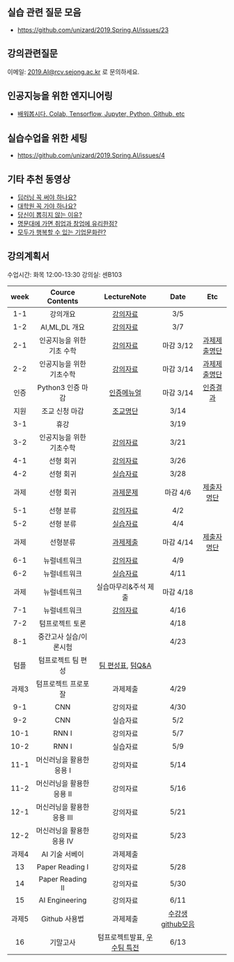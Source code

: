 ## 실습 관련 질문 모음
- https://github.com/unizard/2019.Spring.AI/issues/23


## 강의관련질문
이메일: 2019.AI@rcv.sejong.ac.kr 로 문의하세요.

## 인공지능을 위한 엔지니어링 
- [배워봅시다. Colab, Tensorflow, Jupyter, Python, Github, etc](https://github.com/unizard/2019.Spring.AI/blob/master/Engineering_for_AI.md)

## 실습수업을 위한 세팅
- https://github.com/unizard/2019.Spring.AI/issues/4


## 기타 추천 동영상
- [딥러닝 꼭 써야 하나요?](https://github.com/unizard/2019.Spring.AI/issues/10)
- [대학원 꼭 가야 하나요?](https://github.com/unizard/2019.Spring.AI/issues/11)
- [당신이 뽑히지 않는 이유?](https://github.com/unizard/2019.Spring.AI/issues/12)
- [명문대에 가면 취업과 창업에 유리한점?](https://github.com/unizard/2019.Spring.AI/issues/28)
- [모두가 행복할 수 있는 기업문화란?](https://github.com/unizard/2019.Spring.AI/issues/29)


## 강의계획서
수업시간: 화목 12:00-13:30
강의실: 센B103

| week | Cource Contents | LectureNote | Date |  Etc | 
|:---:|:---:|:---:|:---:|:---:| 
| 1-1 | 강의개요 | [강의자료](https://drive.google.com/file/d/14X6qfz8eUUxa2l4xUj9LH6ETRYOHHy5y/view?usp=sharing) | 3/5 |  |
| 1-2 | AI,ML,DL 개요 | [강의자료](https://www.dropbox.com/s/gm8uopn6bicw45t/%EC%9D%B8%EA%B3%B5%EC%A7%80%EB%8A%A5_2%EC%9D%BC%EC%B0%A8_%EC%B5%9C%EC%A2%85.pdf?dl=0) | 3/7 | |
| 2-1 | 인공지능을 위한 기초 수학  | [강의자료](https://www.dropbox.com/s/hpq0it4q8esfx6t/%EC%9D%B8%EA%B3%B5%EC%A7%80%EB%8A%A5_3%EC%9D%BC%EC%B0%A8_%EC%97%85%EB%A1%9C%EB%93%9C.pdf?dl=0) | 마감 3/12 | [과제제출명단](https://github.com/unizard/2019.Spring.AI/issues/5#issuecomment-476542443)|
| 2-2 | 인공지능을 위한 기초수학 | [강의자료](https://www.dropbox.com/s/4v5jvkvz0hl2daj/%EC%9D%B8%EA%B3%B5%EC%A7%80%EB%8A%A5_4%EC%9D%BC%EC%B0%A8_%EC%B5%9C%EC%A2%85%EB%B3%B8.pdf?dl=0) | 마감 3/14 | [과제제출명단](https://github.com/unizard/2019.Spring.AI/issues/14#issuecomment-476540487)|
| 인증 |   Python3 인증 마감  | [인증메뉴얼](https://drive.google.com/open?id=1RbyeDAsobFdMZq2chROPe4UVWqjOsVhl) | 마감 3/14 | [인증결과](https://github.com/unizard/2019.Spring.AI/issues/13) |
| 지원 |   조교 신청 마감  | [조교명단](https://github.com/unizard/2019.Spring.AI/issues/16) | 3/14 | |
| 3-1 | 휴강 |  | 3/19 | |
| 3-2 | 인공지능을 위한 기초수학 | [강의자료](https://www.dropbox.com/s/p76xsamd0fxvu56/%EC%9D%B8%EA%B3%B5%EC%A7%80%EB%8A%A5_6%EC%9D%BC%EC%B0%A8_v2.pdf?dl=0) | 3/21 | |
| 4-1 | 선형 회귀 | [강의자료](https://www.dropbox.com/s/ttmeq70bgqttkj8/%EC%9D%B8%EA%B3%B5%EC%A7%80%EB%8A%A5_7%EC%9D%BC%EC%B0%A8_%EC%B5%9C%EC%A2%85.pdf?dl=0) | 3/26 | |
| 4-2 | 선형 회귀 | [실습자료](https://colab.research.google.com/drive/1zf0keTCZ1UQBc030CkJk6S6xHaSlVvgH) | 3/28 | |
| 과제 | 선형 회귀 | [과제문제](https://github.com/unizard/2019.Spring.AI/issues/27) | 마감 4/6 | [제출자명단](https://github.com/unizard/2019.Spring.AI/issues/27#issuecomment-480591322) |
| 5-1 | 선형 분류 | [강의자료](https://www.dropbox.com/s/6fuqi8j60dkrara/%EC%9D%B8%EA%B3%B5%EC%A7%80%EB%8A%A5_9%EC%9D%BC%EC%B0%A8_%EC%B5%9C%EC%A2%85.pdf?dl=0) | 4/2 | |
| 5-2 | 선형 분류 | [실습자료](https://github.com/unizard/2019.Spring.AI/issues/34) | 4/4 | |
| 과제 | 선형분류 | [과제제출](https://github.com/unizard/2019.Spring.AI/issues/38) | 마감 4/14  | [제출자명단](https://github.com/unizard/2019.Spring.AI/issues/38#issuecomment-483667671)
| 6-1 | 뉴럴네트워크 | [강의자료](https://www.dropbox.com/s/umw3xfyw5rkumgr/%EC%9D%B8%EA%B3%B5%EC%A7%80%EB%8A%A5_10%EC%9D%BC%EC%B0%A8.pdf?dl=0) | 4/9 | |
| 6-2 | 뉴럴네트워크 | [실습자료](https://colab.research.google.com/drive/17470VwWXaP90eobg_6OKVnWbSWpGhtqT) | 4/11 | |
| 과제 | 뉴럴네트워크 | 실습마무리&주석 제출 | 마감 4/18 | 
| 7-1 | 뉴럴네트워크 | [강의자료](https://www.dropbox.com/s/jyv34y8tg2c6zco/%EC%9D%B8%EA%B3%B5%EC%A7%80%EB%8A%A5-11%EC%9D%BC%EC%B0%A8.pptx?dl=0) | 4/16 | |
| 7-2 | 텀프로젝트 토론 |  | 4/18 | |
| 8-1 | 중간고사 실습/이론시험 |   | 4/23   | |
| 텀플 | 텀프로젝트 팀 편성  | [팀 편성표](https://github.com/unizard/2019.Spring.AI/issues/43), [텀Q&A](https://github.com/unizard/2019.Spring.AI/issues/24) |    | |
| 과제3 | 텀프로젝트 프로포잘 | 과제제출 |  4/29 | |
| 9-1 | CNN | 강의자료  | 4/30   | |
| 9-2 | CNN | 실습자료  | 5/2   | |
| 10-1 | RNN I | 강의자료  | 5/7   | |
| 10-2 | RNN I | 실습자료  | 5/9   | |
| 11-1 | 머신러닝을 활용한 응용 I  | 강의자료  | 5/14   | |
| 11-2 | 머신러닝을 활용한 응용 II | 강의자료  | 5/16   | |
| 12-1 | 머신러닝을 활용한 응용 III  | 강의자료  | 5/21 | |
| 12-2 | 머신러닝을 활용한 응용 IV | 강의자료  | 5/23   | |
| 과제4 | AI 기술 서베이  | 과제제출 |    | |
| 13 | Paper Reading I  | 강의자료  | 5/28 | |
| 14 | Paper Reading II | 강의자료  | 5/30   | |
| 15 | AI Engineering | 강의자료  | 6/11   | |
| 과제5 | Github 사용법 | 과제제출 | [수강생 github모음](https://github.com/unizard/2019.Spring.AI/issues/41)   | |
| 16 | 기말고사 | 텀프로젝트발표, [우수팀 특전](https://github.com/unizard/2019.Spring.AI/issues/18)  | 6/13   | |


















